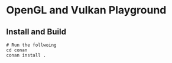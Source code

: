 # OpenGL and Vulkan Playground


## Install and Build


```shell
# Run the follwoing
cd conan
conan install . 

```